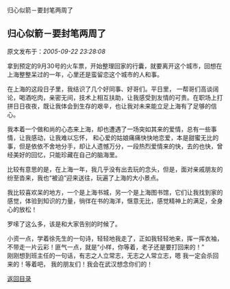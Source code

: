 归心似箭－要封笔两周了
## 归心似箭－要封笔两周了

 原文发布于：*2005-09-22 23:28:08*

     
拿到预定的9月30号的火车票，开始整理回家的行囊，就要离开这个城市，回想在上海整整呆过的一年，心里还是蛮留恋这个城市的人和事。

     
在上海的这段日子里，我结识了几个好同事、好哥们。平日里，
一帮哥们高谈阔论，喝酒吃肉，亲密无间，技术上相互扶助，让我感受到友情的可贵。在职场上打拼日日夜夜，既让我体会到生存的艰辛，也让我对未来能立足上海有了足够的信心。

    
我本着一个做和尚的心态来上海，却也遭遇了一场突如其来的爱情，总有一些事情，让我感动，让我难以忘怀， 和心爱的姑娘痛痛快快地恋爱，本是甜蜜无比的事，但是依依不舍地分手，却让人遗憾万分，一段热烈爱情来的快，去的也快，曾经美好的回忆，只能珍藏在自己的脑海里。

     
比较有意思的是，在上海一年，我几乎没有出去玩的念头，但是，面对亲戚朋友的纷至沓来，我也“被迫”迎来送往，玩遍了上海的大小景点。

     
我比较喜欢呆的地方，一个是上海书城，另一个是上海图书馆，它们让我找到家的感觉，体验到知识的力量，徜徉在书的海洋，惬意无比，感觉精神上的满足，全身心的放松！

      
罗嗦了这么多，该是和大家告别的时候了。

      
小资一点，学着徐先生的一句诗，轻轻地我走了，正如我轻轻地来，挥一挥衣袖，不带走一片云彩！匪气一点，就是“小样，你等着，老子还是要打回来的！”   
刚刚想到班主任的一句话，有志之人立常志，无志之人常立志，嗯 我一定会杀回来的！等着吧，
我的朋友们！我会在武汉想念你们的！

[返回目录](index.html)
